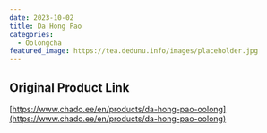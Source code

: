 ```yaml
---
date: 2023-10-02
title: Da Hong Pao
categories:
  - Oolongcha
featured_image: https://tea.dedunu.info/images/placeholder.jpg
---
```


## Original Product Link

[https://www.chado.ee/en/products/da-hong-pao-oolong](https://www.chado.ee/en/products/da-hong-pao-oolong)
